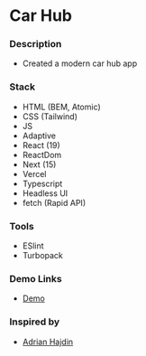 # Car Hub

### Description

- Created a modern car hub app

### Stack

- HTML (BEM, Atomic)
- CSS (Tailwind)
- JS
- Adaptive
- React (19)
- ReactDom
- Next (15)
- Vercel
- Typescript
- Headless UI
- fetch (Rapid API)

### Tools

- ESlint
- Turbopack

### Demo Links
- [Demo](https://andrii-car-hub.vercel.app/)

### Inspired by 
- [Adrian Hajdin](https://github.com/adrianhajdin)
